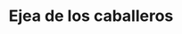 ---
title: Ejea de los caballeros
url: /ejea-de-los-caballeros/
latitude: 42.127
longitude: -1.145
---